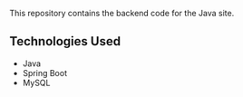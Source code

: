 This repository contains the backend code for the Java site.

## Technologies Used

- Java
- Spring Boot
- MySQL

